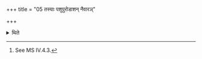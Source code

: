 +++
title = "05 तस्याः पशुपुरोडाशन् नैवारञ्"

+++

<details><summary>थिते</summary>

5. He takes out the Nīvāra-rice for the animal-sacrificial bread of it (cow) from a basket with four feet.[^1]  

[^1]: See MS IV.4.3. 
</details>
